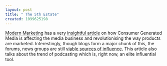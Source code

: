 ```yaml
--- 
layout: post
title: " The 5th Estate"
created: 1099625198
---
```

<a href="http://www.collaboratemarketing.com/modernmarketing/">Modern Marketing</a> has a very <a href="http://www.collaboratemarketing.com/modernmarketing/2004/11/strongready_for.html">insightful article</a> on how Consumer Generated Media is affecting the media business and revolutionising the way products are marketed. Interestingly, though blogs form a major chunk of this, the forums, news groups are still <a href="http://www.wired.com/news/culture/0,1284,64987,00.html">viable sources of influence.</a> This article also talks about the trend of podcasting which is, right now, an elite influential tool.
